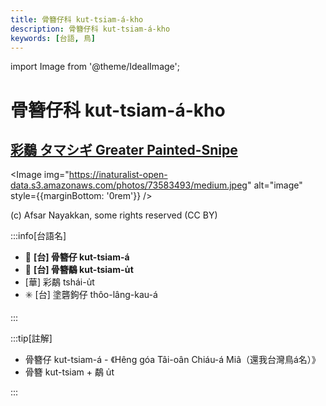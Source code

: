 ```yaml
---
title: 骨簪仔科 kut-tsiam-á-kho
description: 骨簪仔科 kut-tsiam-á-kho
keywords: [台語, 鳥]
---
```


import Image from '@theme/IdealImage';

# 骨簪仔科 kut-tsiam-á-kho

## [彩鷸 タマシギ Greater Painted-Snipe](https://ebird.org/species/grpsni1)

<Image img="https://inaturalist-open-data.s3.amazonaws.com/photos/73583493/medium.jpeg" alt="image" style={{marginBottom: '0rem'}} />

<p className="image-caption">
(c) Afsar Nayakkan, some rights reserved (CC BY)
</p>

:::info[台語名]

- 🎯 **[台] 骨簪仔 kut-tsiam-á**
- 🎯 **[台] 骨簪鷸 kut-tsiam-u̍t**
- [華] 彩鷸 tshái-u̍t
- ✳️ [台] 塗礱鉤仔 thôo-lâng-kau-á

:::

:::tip[註解]

- 骨簪仔 kut-tsiam-á - 《Hêng góa Tâi-oân Chiáu-á Miâ（還我台灣鳥á名）》
- 骨簪 kut-tsiam + 鷸 u̍t

:::
